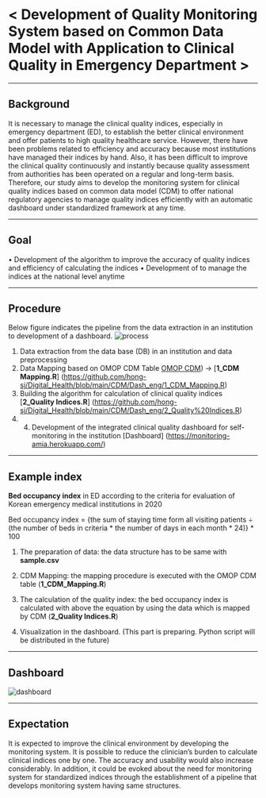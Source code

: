 
# < Development of Quality Monitoring System based on Common Data Model with Application to Clinical Quality in Emergency Department >

---

## Background
It is necessary to manage the clinical quality indices, especially in emergency department (ED), to establish the better clinical environment and offer patients to high quality healthcare service. However, there have been problems related to efficiency and accuracy because most institutions have managed their indices by hand. Also, it has been difficult to improve the clinical quality continuously and instantly because quality assessment from authorities has been operated on a regular and long-term basis. Therefore, our study aims to develop the monitoring system for clinical quality indices based on common data model (CDM) to offer national regulatory agencies to manage quality indices efficiently with an automatic dashboard under standardized framework at any time.

---

## Goal
•	Development of the algorithm to improve the accuracy of quality indices and efficiency of calculating the indices
•	Development of <Monitoring system of clinical quality indices > to manage the indices at the national level anytime

---

## Procedure

Below figure indicates the pipeline from the data extraction in an institution to development of a dashboard.
![process](https://user-images.githubusercontent.com/28096343/109112997-db136c80-777e-11eb-8c4e-90652f598026.png)

1) Data extraction from the data base (DB) in an institution and data preprocessing
2) Data Mapping based on OMOP CDM Table [OMOP CDM](https://ohdsi.github.io/CommonDataModel/cdm531.html#omop_cdm_v531)) -> [__1_CDM Mapping.R__] (https://github.com/hong-sj/Digital_Health/blob/main/CDM/Dash_eng/1_CDM_Mapping.R)
3) Building the algorithm for calculation of clinical quality indices [__2_Quality Indices.R__] (https://github.com/hong-sj/Digital_Health/blob/main/CDM/Dash_eng/2_Quality%20Indices.R)
4) 4.	Development of the integrated clinical quality dashboard for self-monitoring in the institution [Dashboard] (https://monitoring-amia.herokuapp.com/)

---

## Example index

__Bed occupancy index__ in ED according to the criteria for evaluation of Korean emergency medical institutions in 2020

Bed occupancy index = {the sum of staying time form all visiting patients ÷ (the number of beds in criteria * the number of days in each month * 24)} * 100


1. The preparation of data: the data structure has to be same with __sample.csv__

2. CDM Mapping: the mapping procedure is executed with the OMOP CDM table (__1_CDM_Mapping.R__)

3. The calculation of the quality index: the bed occupancy index is calculated with above the equation by using the data which is mapped by CDM (__2_Quality Indices.R__)

4. Visualization in the dashboard. (This part is preparing. Python script will be distributed in the future)

---

## Dashboard

![dashboard](https://user-images.githubusercontent.com/28096343/109113959-5d506080-7780-11eb-892a-d589b6d2ade6.png)

---

## Expectation

It is expected to improve the clinical environment by developing the monitoring system. It is possible to reduce the clinician’s burden to calculate clinical indices one by one. The accuracy and usability would also increase considerably. In addition, it could be evoked about the need for monitoring system for standardized indices through the establishment of a pipeline that develops monitoring system having same structures.


